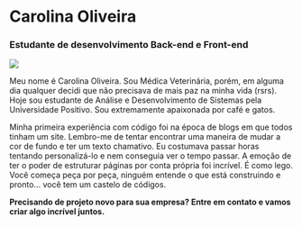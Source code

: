 # Carolina Oliveira

### Estudante de desenvolvimento Back-end e Front-end

<a href="https://www.linkedin.com/in/caarolinas/" target="_blank"><img loading="lazy" src="https://img.shields.io/badge/-LinkedIn-%230077B5?style=for-the-badge&logo=linkedin&logoColor=white" target="_blank"></a>   


Meu nome é Carolina Oliveira. Sou Médica Veterinária, porém, em alguma dia qualquer decidi que não precisava de mais paz na minha vida (rsrs). Hoje sou estudante de Análise e Desenvolvimento de Sistemas pela Universidade Positivo. Sou extremamente apaixonada por café e gatos. 

Minha primeira experiência com código foi na época de blogs em que todos tinham um site. Lembro-me de tentar encontrar uma maneira de mudar a cor de fundo e ter um texto chamativo. Eu costumava passar horas tentando personalizá-lo e nem conseguia ver o tempo passar. A emoção de ter o poder de estruturar páginas por conta própria foi incrível. É como lego. Você começa peça por peça, ninguém entende o que está construindo e pronto... você tem um castelo de códigos.


**Precisando de projeto novo para sua empresa? Entre em contato e vamos criar algo incrível juntos.**
